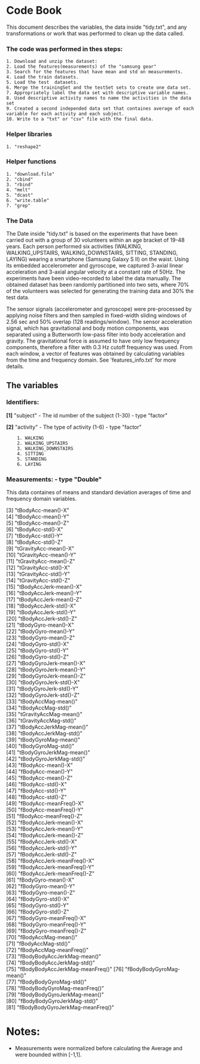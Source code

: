 **Code Book**
========

This document describes the variables, the data inside "tidy.txt", and any transformations or work that was performed to clean up the data called.

### The code was performed in thes steps:
	1. Download and unzip the dataset:
    2. Load the features(measurements) of the "samsung gear"
    3. Search for the features that have mean and std on measurements.
    4. Load the train datasets.
    5. Load the test  datasets.
    6. Merge the trainingSet and the testSet sets to create one data set.
    7. Appropriately label the data set with descriptive variable names.
    8. Used descriptive activity names to name the activities in the data set
    9. Created a second independed data set that containes average of each variable for each activity and each subject.
    10. Write to a "txt" or "csv" file with the final data.


### Helper libraries

	1. "reshape2"

### Helper functions

	1. "download.file"
    2. "cbind" 
    3. "rbind"
    4. "melt"
    5. "dcast"
    6. "write.table"
    7. "grep"


### The Data

The Date inside "tidy.txt" is based on the experiments that have been carried out with a group of 30 volunteers within an age bracket of 19-48 years. Each person performed six activities (WALKING, WALKING_UPSTAIRS, WALKING_DOWNSTAIRS, SITTING, STANDING, LAYING) wearing a smartphone (Samsung Galaxy S II) on the waist. Using its embedded accelerometer and gyroscope, we captured 3-axial linear acceleration and 3-axial angular velocity at a constant rate of 50Hz. The experiments have been video-recorded to label the data manually. The obtained dataset has been randomly partitioned into two sets, where 70% of the volunteers was selected for generating the training data and 30% the test data. 

The sensor signals (accelerometer and gyroscope) were pre-processed by applying noise filters and then sampled in fixed-width sliding windows of 2.56 sec and 50% overlap (128 readings/window). The sensor acceleration signal, which has gravitational and body motion components, was separated using a Butterworth low-pass filter into body acceleration and gravity. The gravitational force is assumed to have only low frequency components, therefore a filter with 0.3 Hz cutoff frequency was used. From each window, a vector of features was obtained by calculating variables from the time and frequency domain. See 'features_info.txt' for more details. 

##  The variables

### Identifiers: 

 **[1]** "subject"  - The id number of the subject  (1-30) - type "factor" 
 
 **[2]** "activity" - The type of activity  (1-6) - type "factor" 
 
        1. WALKING 
        2. WALKING_UPSTAIRS 
        3. WALKING_DOWNSTAIRS
        4. SITTING 
        5. STANDING 
        6. LAYING 

### Measurements: - type "Double"

This data containes of means and standard deviation averages of time and frequency domain variables.

 [3] "tBodyAcc-mean()-X"              
 [4] "tBodyAcc-mean()-Y"              
 [5] "tBodyAcc-mean()-Z"              
 [6] "tBodyAcc-std()-X"               
 [7] "tBodyAcc-std()-Y"               
 [8] "tBodyAcc-std()-Z"               
 [9] "tGravityAcc-mean()-X"           
[10] "tGravityAcc-mean()-Y"           
[11] "tGravityAcc-mean()-Z"           
[12] "tGravityAcc-std()-X"            
[13] "tGravityAcc-std()-Y"            
[14] "tGravityAcc-std()-Z"            
[15] "tBodyAccJerk-mean()-X"          
[16] "tBodyAccJerk-mean()-Y"          
[17] "tBodyAccJerk-mean()-Z"          
[18] "tBodyAccJerk-std()-X"           
[19] "tBodyAccJerk-std()-Y"           
[20] "tBodyAccJerk-std()-Z"           
[21] "tBodyGyro-mean()-X"             
[22] "tBodyGyro-mean()-Y"             
[23] "tBodyGyro-mean()-Z"             
[24] "tBodyGyro-std()-X"              
[25] "tBodyGyro-std()-Y"              
[26] "tBodyGyro-std()-Z"              
[27] "tBodyGyroJerk-mean()-X"         
[28] "tBodyGyroJerk-mean()-Y"         
[29] "tBodyGyroJerk-mean()-Z"         
[30] "tBodyGyroJerk-std()-X"          
[31] "tBodyGyroJerk-std()-Y"          
[32] "tBodyGyroJerk-std()-Z"          
[33] "tBodyAccMag-mean()"             
[34] "tBodyAccMag-std()"              
[35] "tGravityAccMag-mean()"          
[36] "tGravityAccMag-std()"           
[37] "tBodyAccJerkMag-mean()"         
[38] "tBodyAccJerkMag-std()"          
[39] "tBodyGyroMag-mean()"            
[40] "tBodyGyroMag-std()"             
[41] "tBodyGyroJerkMag-mean()"        
[42] "tBodyGyroJerkMag-std()"         
[43] "fBodyAcc-mean()-X"              
[44] "fBodyAcc-mean()-Y"              
[45] "fBodyAcc-mean()-Z"              
[46] "fBodyAcc-std()-X"               
[47] "fBodyAcc-std()-Y"               
[48] "fBodyAcc-std()-Z"               
[49] "fBodyAcc-meanFreq()-X"          
[50] "fBodyAcc-meanFreq()-Y"          
[51] "fBodyAcc-meanFreq()-Z"          
[52] "fBodyAccJerk-mean()-X"          
[53] "fBodyAccJerk-mean()-Y"          
[54] "fBodyAccJerk-mean()-Z"          
[55] "fBodyAccJerk-std()-X"           
[56] "fBodyAccJerk-std()-Y"           
[57] "fBodyAccJerk-std()-Z"           
[58] "fBodyAccJerk-meanFreq()-X"      
[59] "fBodyAccJerk-meanFreq()-Y"      
[60] "fBodyAccJerk-meanFreq()-Z"      
[61] "fBodyGyro-mean()-X"             
[62] "fBodyGyro-mean()-Y"             
[63] "fBodyGyro-mean()-Z"             
[64] "fBodyGyro-std()-X"              
[65] "fBodyGyro-std()-Y"              
[66] "fBodyGyro-std()-Z"              
[67] "fBodyGyro-meanFreq()-X"         
[68] "fBodyGyro-meanFreq()-Y"         
[69] "fBodyGyro-meanFreq()-Z"         
[70] "fBodyAccMag-mean()"             
[71] "fBodyAccMag-std()"              
[72] "fBodyAccMag-meanFreq()"         
[73] "fBodyBodyAccJerkMag-mean()"     
[74] "fBodyBodyAccJerkMag-std()"      
[75] "fBodyBodyAccJerkMag-meanFreq()"
[76] "fBodyBodyGyroMag-mean()"        
[77] "fBodyBodyGyroMag-std()"         
[78] "fBodyBodyGyroMag-meanFreq()"    
[79] "fBodyBodyGyroJerkMag-mean()"    
[80] "fBodyBodyGyroJerkMag-std()"     
[81] "fBodyBodyGyroJerkMag-meanFreq()"

Notes: 
======
- Measurements were normalized before calculating the Average and were bounded within [-1,1].
